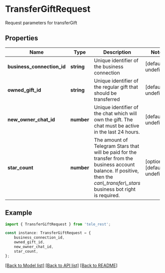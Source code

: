 # TransferGiftRequest

Request parameters for transferGift

## Properties

Name | Type | Description | Notes
------------ | ------------- | ------------- | -------------
**business_connection_id** | **string** | Unique identifier of the business connection | [default to undefined]
**owned_gift_id** | **string** | Unique identifier of the regular gift that should be transferred | [default to undefined]
**new_owner_chat_id** | **number** | Unique identifier of the chat which will own the gift. The chat must be active in the last 24 hours. | [default to undefined]
**star_count** | **number** | The amount of Telegram Stars that will be paid for the transfer from the business account balance. If positive, then the *can\\_transfer\\_stars* business bot right is required. | [optional] [default to undefined]

## Example

```typescript
import { TransferGiftRequest } from 'tele_rest';

const instance: TransferGiftRequest = {
    business_connection_id,
    owned_gift_id,
    new_owner_chat_id,
    star_count,
};
```

[[Back to Model list]](../README.md#documentation-for-models) [[Back to API list]](../README.md#documentation-for-api-endpoints) [[Back to README]](../README.md)
